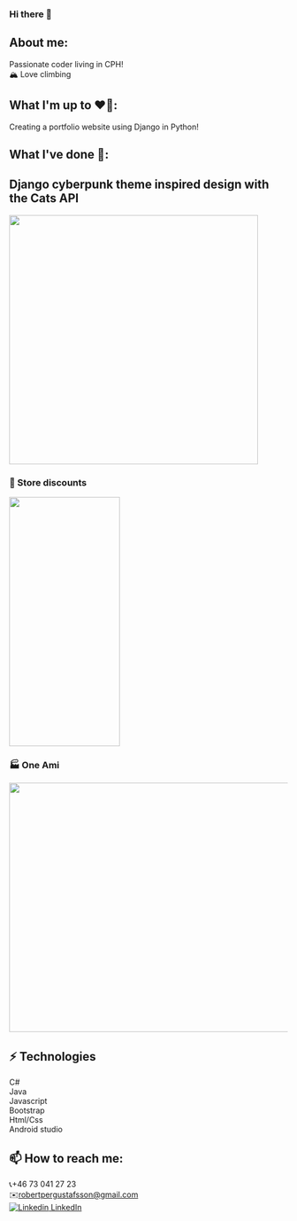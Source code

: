 ### Hi there 👋  

## About me:  
Passionate coder living in CPH!  
🏔️ Love climbing  

## What I'm up to ❤️‍🔥:  
Creating a portfolio website using Django in Python!

## What I've done 🍇:  
## Django cyberpunk theme inspired design with the Cats API
<img src="https://imgur.com/T17PJBc" width="450" height="450">

### 🏪 Store discounts     
<img src="https://i.imgur.com/2szLEcW.jpg" width="200" height="450">  

### 🏭 One Ami  
<img src="https://i.imgur.com/RYUpuvn.png" width="900" height="450">  


## ⚡ Technologies
C#  
Java   
Javascript  
Bootstrap  
Html/Css  
Android studio  

  
## 📫 How to reach me:   
📞+46 73 041 27 23  
✉️robertpergustafsson@gmail.com   
[![Linkedin](https://i.stack.imgur.com/gVE0j.png) LinkedIn](https://www.linkedin.com/in/robert-gustafsson-bba35b1ba/)
&nbsp;


<!--
**carrotunderscore/carrotunderscore** is a ✨ _special_ ✨ repository because its `README.md` (this file) appears on your GitHub profile.

Here are some ideas to get you started:

- 🔭 I’m currently working on ...
- 🌱 I’m currently learning ...
- 👯 I’m looking to collaborate on ...
- 🤔 I’m looking for help with ...
- 💬 Ask me about ...
- 📫 How to reach me: ...
- 😄 Pronouns: ...
- ⚡ Fun fact: ...
-->
